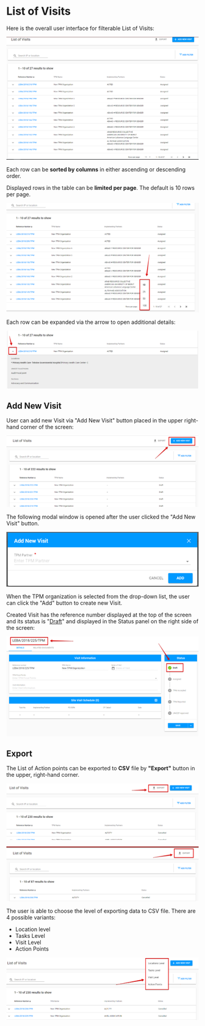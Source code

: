 # List of Visits

Here is the overall user interface for filterable List of Visits:

![List of Visits: overall UI](../../.gitbook/assets/58.png)

 Each row can be **sorted by columns** in either ascending or descending order.

 Displayed rows in the table can be **limited per page**. The default is 10 rows per page.

![Rows per page](../../.gitbook/assets/59.png)

Each row can be expanded via the arrow to open additional details:

![Additional details opened via arrow](../../.gitbook/assets/60.png)

## Add New Visit

User can add new Visit via "Add New Visit" button placed in the upper right-hand corner of the screen:

![Add New Visit button](../../.gitbook/assets/44%20%281%29.png)

The following modal window is opened after the user clicked the "Add New Visit" button. 

![Add New Visit modal window](../../.gitbook/assets/45.png)

When the TPM organization is selected from the drop-down list, the user can click the "Add" button to create new Visit.

Created Visit has the reference number displayed at the top of the screen and its status is "[Draft](statuses-and-actions/draft.md)" and displayed in the Status panel on the right side of the screen:

![Created Visit](../../.gitbook/assets/64.png)

## Export

The List of Action points can be exported to **CSV** file by **"Export"** button in the upper, right-hand corner.

![Export button: view for PME](../../.gitbook/assets/99.png)

![Export button: view for TPM Focal Point](../../.gitbook/assets/100.png)

The user is able to choose the level of exporting data to CSV file.  There are 4 possible variants: 

* Location level
* Tasks Level
* Visit Level
* Action Points

![Possible variants for exporting data ](../../.gitbook/assets/101.png)



  


